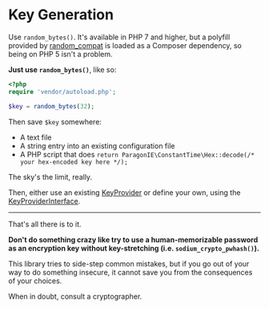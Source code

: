 # Key Generation

Use `random_bytes()`. It's available in PHP 7 and higher, but a polyfill provided
by [random_compat](https://github.com/paragonie/random_compat) is loaded as a
Composer dependency, so being on PHP 5 isn't a problem.

**Just use `random_bytes()`**, like so:

```php
<?php
require 'vendor/autoload.php';

$key = random_bytes(32);
```

Then save `$key` somewhere:

* A text file
* A string entry into an existing configuration file
* A PHP script that does `return ParagonIE\ConstantTime\Hex::decode(/* your hex-encoded key here */);`

The sky's the limit, really.

Then, either use an existing [KeyProvider](https://github.com/paragonie/ciphersweet/tree/master/src/KeyProvider)
or define your own, using the [KeyProviderInterface](https://github.com/paragonie/ciphersweet/blob/master/src/Contract/KeyProviderInterface.php).

-----

That's all there is to it.

**Don't do something crazy like try to use a human-memorizable password as
an encryption key without key-stretching (i.e. `sodium_crypto_pwhash()`).**

This library tries to side-step common mistakes, but if you go out of
your way to do something insecure, it cannot save you from the
consequences of your choices.

When in doubt, consult a cryptographer.
